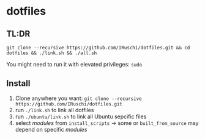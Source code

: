 # dotfiles

## TL:DR

`git clone --recursive https://github.com/IRuschi/dotfiles.git && cd dotfiles && ./link.sh && ./all.sh`

You might need to run it with elevated privileges: `sudo`

## Install

1. Clone anywhere you want:
   `git clone --recursive https://github.com/IRuschi/dotfiles.git`
2. run `./link.sh` to link all dotfiles
3. run `./ubuntu/link.sh` to link all Ubuntu sepcific files
4. select _modules_ from `install_scripts` -> some or `built_from_source` may depend on specific _modules_
